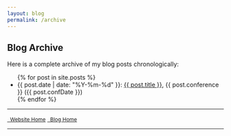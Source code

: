 ```yaml
---
layout: blog
permalink: /archive
---
```


## Blog Archive

Here is a complete archive of my blog posts chronologically:
<ul>
  {% for post in site.posts %}
    <li>
      {{ post.date | date: "%Y-%m-%d" }}: <a href="{{ post.url }}">{{ post.title }}</a>, {{ post.conference }} ({{ post.confDate }})
    </li>
  {% endfor %}
</ul>

---

<a href="https://zporat.github.io" class="button" style="font-size:12px;"><i class="fas fa-home" aria-hidden="true"></i>&nbsp; Website Home</a> <a href="https://zporat.github.io/blog.html" class="button" style="font-size:12px;"><i class="fas fa-blog" aria-hidden="true"></i>&nbsp; Blog Home</a>

---